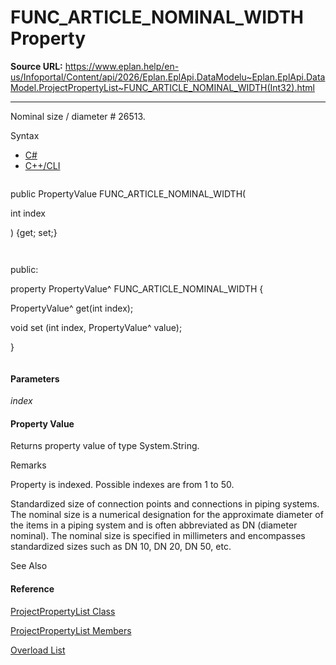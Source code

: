 # FUNC_ARTICLE_NOMINAL_WIDTH Property

**Source URL:** https://www.eplan.help/en-us/Infoportal/Content/api/2026/Eplan.EplApi.DataModelu~Eplan.EplApi.DataModel.ProjectPropertyList~FUNC_ARTICLE_NOMINAL_WIDTH(Int32).html

---

Nominal size / diameter # 26513.

Syntax

- [C#](#i-syntax-CS)
- [C++/CLI](#i-syntax-CPP2005)

```
```
public PropertyValue FUNC_ARTICLE_NOMINAL_WIDTH( 
   int index
) {get; set;}
```
```

```
```
public:
property PropertyValue^ FUNC_ARTICLE_NOMINAL_WIDTH {
   PropertyValue^ get(int index);
   void set (int index, PropertyValue^ value);
}
```
```

#### Parameters

*index*

#### Property Value

Returns property value of type System.String.

Remarks

Property is indexed. Possible indexes are from 1 to 50.

Standardized size of connection points and connections in piping systems. The nominal size is a numerical designation for the approximate diameter of the items in a piping system and is often abbreviated as DN (diameter nominal). The nominal size is specified in millimeters and encompasses standardized sizes such as DN 10, DN 20, DN 50, etc.



See Also

#### Reference

[ProjectPropertyList Class](Eplan.EplApi.DataModelu~Eplan.EplApi.DataModel.ProjectPropertyList.html)
  
[ProjectPropertyList Members](Eplan.EplApi.DataModelu~Eplan.EplApi.DataModel.ProjectPropertyList_members.html)
  
[Overload List](Eplan.EplApi.DataModelu~Eplan.EplApi.DataModel.ProjectPropertyList~FUNC_ARTICLE_NOMINAL_WIDTH.html)